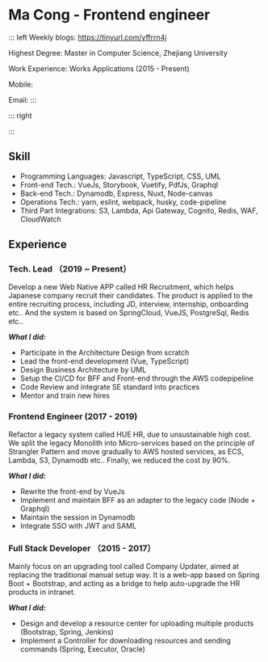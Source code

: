 
# Ma Cong - Frontend engineer

::: left
Weekly blogs: https://tinyurl.com/yffrrn4j

Highest Degree: Master in Computer Science, Zhejiang University

Work Experience: Works Applications (2015 - Present)

Mobile:

Email:
:::

::: right

:::

## Skill

* Programming Languages: Javascript, TypeScript, CSS, UML
* Front-end Tech.: VueJs, Storybook, Vuetify, PdfJs, Graphql
* Back-end Tech.: Dynamodb, Express, Nuxt, Node-canvas
* Operations Tech.: yarn, eslint, webpack, husky, code-pipeline
* Third Part Integrations: S3, Lambda, Api Gateway, Cognito, Redis, WAF, CloudWatch

## Experience

### Tech. Lead （2019 ~ Present）

Develop a new Web Native APP called HR Recruitment, which helps Japanese company recruit their candidates. The product is applied to the entire recruiting process, including JD, interview, internship, onboarding etc..  And the system is based on SpringCloud, VueJS, PostgreSql, Redis etc..

***What I did:***

* Participate in the Architecture Design from scratch
* Lead the front-end development (Vue, TypeScript)
* Design Business Architecture by UML
* Setup the CI/CD for BFF and Front-end through the AWS  codepipeline
* Code Review and integrate SE standard into practices
* Mentor and train new hires

### Frontend Engineer (2017 -  2019)

Refactor a legacy system called HUE HR, due to unsustainable high cost. We split the legacy Monolith into Micro-services based on the principle of Strangler Pattern and move gradually to AWS hosted services, as ECS, Lambda, S3, Dynamodb etc.. Finally, we reduced the cost by 90%.

***What I did:***

* Rewrite the front-end by VueJs
* Implement and maintain BFF as an adapter to the legacy code (Node + Graphql)
* Maintain the session in Dynamodb
* Integrate SSO with JWT and SAML

### Full Stack Developer （2015 - 2017）

Mainly focus on an upgrading tool called Company Updater, aimed at replacing the traditional manual setup way. It is a web-app based on Spring Boot + Bootstrap, and acting as a bridge to help auto-upgrade the HR products in intranet.

***What I did:***

* Design and develop a resource center for uploading multiple products (Bootstrap, Spring, Jenkins)
* Implement a Controller for downloading resources and sending commands (Spring, Executor, Oracle)
